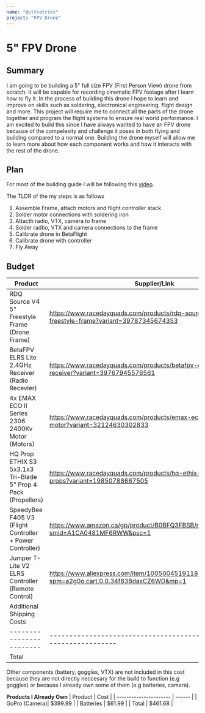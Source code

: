 ```yaml
---
name: "@ultratrikx"
project: "FPV Drone"
---
```


# 5" FPV Drone

## Summary

I am going to be building a 5" full size FPV (First Person View) drone from scratch. It will be capable for recording cinematic FPV footage after I learn how to fly it. In the process of building this drone I hope to learn and improve on skills such as soldering, electronical engineering, flight design and more. This project will require me to connect all the parts of the drone together and program the flight systems to ensure real world performance. I am excited to build this since I have always wanted to have an FPV drone because of the compelexity and challenge it poses in both flying and building compared to a normal one. Building the drone myself will allow me to learn more about how each component works and how it interacts with the rest of the drone.

## Plan

For most of the building guide I will be following this [video](https://www.youtube.com/watch?v=e0nFgiWlVYk).

The TLDR of the my steps is as follows
1. Assemble Frame, attach motors and flight controller stack
2. Solder motor connections with soldering iron
3. Attacth radio, VTX, camera to frame
4. Solder radtio, VTX and camera connections to the frame
5. Calibrate drone in BetaFlight
6. Calibrate drone with controller
7. Fly Away

## Budget

| Product                | Supplier/Link                                                        | Cost   |
| ---------------------- | -------------------------------------------------------------------- | ------ |
| RDQ Source V4 5" Freestyle Frame (Drone Frame) | https://www.racedayquads.com/products/rdq-source-one-v4-5-freestyle-frame?variant=39787345674353 | $29.99 |
| BetaFPV ELRS Lite 2.4GHz Receiver (Radio Recevier) | https://www.racedayquads.com/products/betafpv-elrs-lite-2-4ghz-receiver?variant=39767945576561 | $11.99 |
| 4x EMAX ECO II Series 2306 2400Kv Motor (Motors) | https://www.racedayquads.com/products/emax-eco-ii-2306-2400kv-motor?variant=32124630302833 | 4 x $15.99 ($63.96) |
| HQ Prop ETHIX S3 5x3.1x3 Tri-Blade 5" Prop 4 Pack (Propellers) | https://www.racedayquads.com/products/hq-ethix-s3-watermelon-props?variant=19850788667505 | $3.49 |
| SpeedyBee F405 V3 (Flight Controller + Power Controller) | https://www.amazon.ca/gp/product/B0BFQ3FBSB/ref=ox_sc_act_title_2?smid=A1CA0481MF6RWW&psc=1 | $42.37 |
| Jumper T-Lite V2 ELRS Controller (Remote Control) | https://www.aliexpress.com/item/1005004519118358.html?spm=a2g0o.cart.0.0.34f838daxCZ6WD&mp=1 | $72.61 |
| Additional Shipping Costs |                                                                      | $25.00 |
|------------------------|----------------------------------------------------------------------|--------|
| Total                  |                                                                      | $249.41 |

Other components (battery, goggles, VTX) are not included in this cost because they are not directly neccesary for the build to function (e.g goggles) or because I already own some of them (e.g batteries, camera).

**Products I Already Own**
| Product                | Cost   |
| ---------------------- | ------ |
| GoPro (Camera)| $399.99 |
| Batteries | $61.99 |
| Total | $461.68 |
